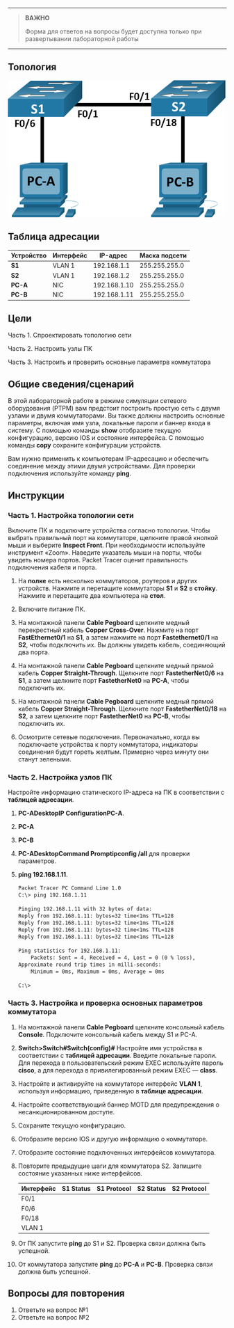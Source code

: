 
---

> **ВАЖНО**
> 
> Форма для ответов на вопросы будет доступна только при развертывании лабораторной работы 

---

## Топология

![In the topology, PC-A is connected to S1 via f0/6. PC-B is connected to S2 via F0/6. S1 and S2 are connected to each via F0/1.](./assets/topology.png)

## Таблица адресации

| Устройство | Интерфейс | IP-адрес     | Маска подсети |
|------------|-----------|--------------|---------------|
| **S1**     | VLAN 1    | 192.168.1.1  | 255.255.255.0 |
| **S2**     | VLAN 1    | 192.168.1.2  | 255.255.255.0 |
| **PC-A**   | NIC       | 192.168.1.10 | 255.255.255.0 |
| **PC-B**   | NIC       | 192.168.1.11 | 255.255.255.0 |

## Цели

Часть 1. Спроектировать топологию сети

Часть 2. Настроить узлы ПК

Часть 3. Настроить и проверить основные параметрв коммутатора

## Общие сведения/сценарий

В этой лабораторной работе в режиме симуляции сетевого оборудования (PTPM) вам предстоит построить простую сеть с двумя узлами и двумя коммутаторами. Вы также должны настроить основные параметры, включая имя узла, локальные пароли и баннер входа в систему. С помощью команды **show** отобразите текущую конфигурацию, версию IOS и состояние интерфейса. С помощью команды **copy** сохраните конфигурации устройств.

Вам нужно применить к компьютерам IP-адресацию и обеспечить соединение между этими двумя устройствами. Для проверки подключения используйте команду **ping**.

## Инструкции

### Часть 1. Настройка топологии сети

Включите ПК и подключите устройства согласно топологии. Чтобы выбрать правильный порт на коммутаторе, щелкните правой кнопкой мыши и выберите **Inspect Front**. При необходимости используйте инструмент «Zoom». Наведите указатель мыши на порты, чтобы увидеть номера портов. Packet Tracer оценит правильность подключения кабеля и порта.

1.  На **полке** есть несколько коммутаторов, роутеров и других устройств. Нажмите и перетащите коммутаторы **S1** и **S2** в **стойку**. Нажмите и перетащите два компьютера на **стол**.

2.  Включите питание ПК.

3.  На монтажной панели **Cable Pegboard** щелкните медный перекрестный кабель **Copper Cross-Over**. Нажмите на порт **FastEthernet0/1** на **S1**, а затем нажмите на порт **Fastethernet0/1** на **S2**, чтобы подключить их. Вы должны увидеть кабель, соединяющий два порта.

4.  На монтажной панели **Cable Pegboard** щелкните медный прямой кабель **Copper Straight-Through**. Щелкните порт **FastetherNet0/6** на **S1**, а затем щелкните порт **FastetherNet0** на **PC-A**, чтобы подключить их.

5.  На монтажной панели **Cable Pegboard** щелкните медный прямой кабель **Copper Straight-Through**. Щелкните порт **FastetherNet0/18** на **S2**, а затем щелкните порт **FastetherNet0** на **PC-B**, чтобы подключить их.

6.  Осмотрите сетевые подключения. Первоначально, когда вы подключаете устройства к порту коммутатора, индикаторы соединения будут гореть желтым. Примерно через минуту они станут зелеными.

### Часть 2. Настройка узлов ПК

Настройте информацию статического IP-адреса на ПК в соответствии с **таблицей адресации**.

1.  **PC-ADesktopIP ConfigurationPC-A**.

2.  **PC-A**

3.  **PC-B** 

4.  **PC-ADesktopCommand Promptipconfig /all** для проверки параметров.

5.  **ping 192.168.1.11**.

    ```
    Packet Tracer PC Command Line 1.0
    C:\> ping 192.168.1.11

    Pinging 192.168.1.11 with 32 bytes of data:
    Reply from 192.168.1.11: bytes=32 time<1ms TTL=128
    Reply from 192.168.1.11: bytes=32 time<1ms TTL=128
    Reply from 192.168.1.11: bytes=32 time<1ms TTL=128
    Reply from 192.168.1.11: bytes=32 time<1ms TTL=128

    Ping statistics for 192.168.1.11:
        Packets: Sent = 4, Received = 4, Lost = 0 (0 % loss),
    Approximate round trip times in milli-seconds:
        Minimum = 0ms, Maximum = 0ms, Average = 0ms

    C:\>
    ```

### Часть 3. Настройка и проверка основных параметров коммутатора

1.  На монтажной панели **Cable Pegboard** щелкните консольный кабель **Console**. Подключите консольный кабель между S1 и PC-A.

2.  **Switch\>Switch#Switch(config)#** Настройте имя устройства в соответствии с **таблицей адресации**. Введите локальные пароли. Для перехода в пользовательский режим EXEC используйте пароль **cisco**, а для перехода в привилегированный режим EXEC — **class**.

3.  Настройте и активируйте на коммутаторе интерфейс **VLAN 1**, используя информацию, приведенную в **таблице адресации**.

4.  Настройте соответствующий баннер MOTD для предупреждения о несанкционированном доступе.

5.  Сохраните текущую конфигурацию.

6.  Отобразите версию IOS и другую информацию о коммутаторе.

7.  Отобразите состояние подключенных интерфейсов коммутатора.

8.  Повторите предыдущие шаги для коммутатора S2. Запишите состояние указанных ниже интерфейсов.

    | Интерфейс | S1 Status | S1 Protocol | S2 Status | S2 Protocol |
    |-----------|-----------|-------------|-----------|-------------|
    | F0/1      |           |             |           |             |
    | F0/6      |           |             |           |             |
    | F0/18     |           |             |           |             |
    | VLAN 1    |           |             |           |             |

9.  От ПК запустите **ping** до S1 и S2. Проверка связи должна быть успешной.

10. От коммутатора запустите **ping** до **PC-A** и **PC-B**. Проверка связи должна быть успешной.

## Вопросы для повторения

1. Ответьте на вопрос №1
2. Ответьте на вопрос №2

<!-- [Скачать файл Packet Tracer для локального запуска](./assets/2.9.2-lab.pka) -->
